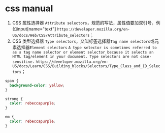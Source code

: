 # css manual

1. CSS 属性选择器 `Attribute selectors`，规范的写法，属性值要加双引号，例如input[name="text"] `https://developer.mozilla.org/en-US/docs/Web/CSS/Attribute_selectors`；
2. CSS 类型选择器 `Type selectors`，又叫标签选择器`Tag name selectors`或元素选择器`Element selectors` `A type selector is sometimes referred to as a tag name selector or element selector because it selects an HTML tag/element in your document. Type selectors are not case-sensitive.` `https://developer.mozilla.org/en-US/docs/Learn/CSS/Building_blocks/Selectors/Type_Class_and_ID_Selectors`；
```css
span {
  background-color: yellow;
}

strong {
  color: rebeccapurple;
}

em {
  color: rebeccapurple;
}
```
